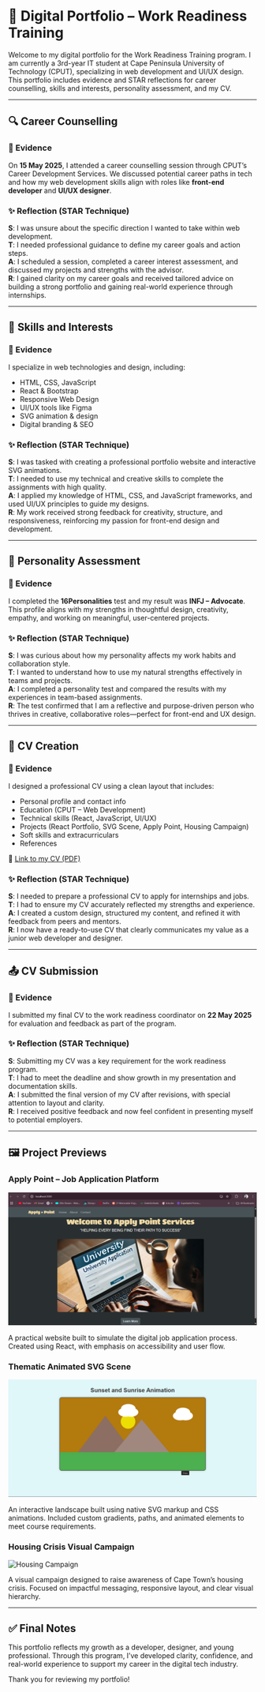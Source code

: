 # 💼 Digital Portfolio – Work Readiness Training

Welcome to my digital portfolio for the Work Readiness Training program. I am currently a 3rd-year IT student at Cape Peninsula University of Technology (CPUT), specializing in web development and UI/UX design. This portfolio includes evidence and STAR reflections for career counselling, skills and interests, personality assessment, and my CV.

---

## 🔍 Career Counselling

### 📄 Evidence
On **15 May 2025**, I attended a career counselling session through CPUT’s Career Development Services. We discussed potential career paths in tech and how my web development skills align with roles like **front-end developer** and **UI/UX designer**.

### ✨ Reflection (STAR Technique)

**S**: I was unsure about the specific direction I wanted to take within web development.  
**T**: I needed professional guidance to define my career goals and action steps.  
**A**: I scheduled a session, completed a career interest assessment, and discussed my projects and strengths with the advisor.  
**R**: I gained clarity on my career goals and received tailored advice on building a strong portfolio and gaining real-world experience through internships.

---

## 🧠 Skills and Interests

### 📄 Evidence
I specialize in web technologies and design, including:

- HTML, CSS, JavaScript
- React & Bootstrap
- Responsive Web Design
- UI/UX tools like Figma
- SVG animation & design
- Digital branding & SEO

### ✨ Reflection (STAR Technique)

**S**: I was tasked with creating a professional portfolio website and interactive SVG animations.  
**T**: I needed to use my technical and creative skills to complete the assignments with high quality.  
**A**: I applied my knowledge of HTML, CSS, and JavaScript frameworks, and used UI/UX principles to guide my designs.  
**R**: My work received strong feedback for creativity, structure, and responsiveness, reinforcing my passion for front-end design and development.

---

## 🧬 Personality Assessment

### 📄 Evidence
I completed the **16Personalities** test and my result was **INFJ – Advocate**. This profile aligns with my strengths in thoughtful design, creativity, empathy, and working on meaningful, user-centered projects.

### ✨ Reflection (STAR Technique)

**S**: I was curious about how my personality affects my work habits and collaboration style.  
**T**: I wanted to understand how to use my natural strengths effectively in teams and projects.  
**A**: I completed a personality test and compared the results with my experiences in team-based assignments.  
**R**: The test confirmed that I am a reflective and purpose-driven person who thrives in creative, collaborative roles—perfect for front-end and UX design.

---

## 📃 CV Creation

### 📄 Evidence
I designed a professional CV using a clean layout that includes:

- Personal profile and contact info
- Education (CPUT – Web Development)
- Technical skills (React, JavaScript, UI/UX)
- Projects (React Portfolio, SVG Scene, Apply Point, Housing Campaign)
- Soft skills and extracurriculars
- References

📎 [Link to my CV (PDF)](CV.pdf)

### ✨ Reflection (STAR Technique)

**S**: I needed to prepare a professional CV to apply for internships and jobs.  
**T**: I had to ensure my CV accurately reflected my strengths and experience.  
**A**: I created a custom design, structured my content, and refined it with feedback from peers and mentors.  
**R**: I now have a ready-to-use CV that clearly communicates my value as a junior web developer and designer.

---

## 📤 CV Submission

### 📄 Evidence
I submitted my final CV to the work readiness coordinator on **22 May 2025** for evaluation and feedback as part of the program.

### ✨ Reflection (STAR Technique)

**S**: Submitting my CV was a key requirement for the work readiness program.  
**T**: I had to meet the deadline and show growth in my presentation and documentation skills.  
**A**: I submitted the final version of my CV after revisions, with special attention to layout and clarity.  
**R**: I received positive feedback and now feel confident in presenting myself to potential employers.

---

## 🖼️ Project Previews

### Apply Point – Job Application Platform
![Apply Point Screenshot](apply-point.png)

A practical website built to simulate the digital job application process. Created using React, with emphasis on accessibility and user flow.

### Thematic Animated SVG Scene
![SVG Scene](svg-scene.png)

An interactive landscape built using native SVG markup and CSS animations. Included custom gradients, paths, and animated elements to meet course requirements.

### Housing Crisis Visual Campaign
![Housing Campaign](housing-campaign.png)

A visual campaign designed to raise awareness of Cape Town’s housing crisis. Focused on impactful messaging, responsive layout, and clear visual hierarchy.

---

## ✅ Final Notes

This portfolio reflects my growth as a developer, designer, and young professional. Through this program, I’ve developed clarity, confidence, and real-world experience to support my career in the digital tech industry.

Thank you for reviewing my portfolio!

